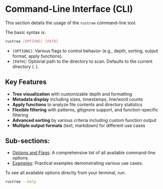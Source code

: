 # Command-Line Interface (CLI)

This section details the usage of the `rustree` command-line tool.

The basic syntax is:

```bash
rustree [OPTIONS] [PATH]
```

- `[OPTIONS]`: Various flags to control behavior (e.g., depth, sorting, output format, apply functions).
- `[PATH]`: Optional path to the directory to scan. Defaults to the current directory (`.`).

## Key Features

- **Tree visualization** with customizable depth and formatting
- **Metadata display** including sizes, timestamps, line/word counts
- **Apply functions** to analyze file contents and directory statistics
- **Flexible filtering** with patterns, gitignore support, and function-specific filtering
- **Advanced sorting** by various criteria including custom function output
- **Multiple output formats** (text, markdown) for different use cases

## Sub-sections:

- [Options and Flags](./cli_usage/options.md): A comprehensive list of all available command-line options.
- [Examples](./cli_usage/examples.md): Practical examples demonstrating various use cases.

To see all available options directly from your terminal, run:

```bash
rustree --help
```

